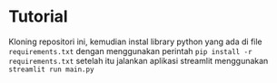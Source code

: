 # Tutorial
Kloning repositori ini, kemudian instal library python yang ada di file `requirements.txt` dengan menggunakan perintah `pip install -r requirements.txt` setelah itu jalankan aplikasi streamlit menggunakan `streamlit run main.py`
